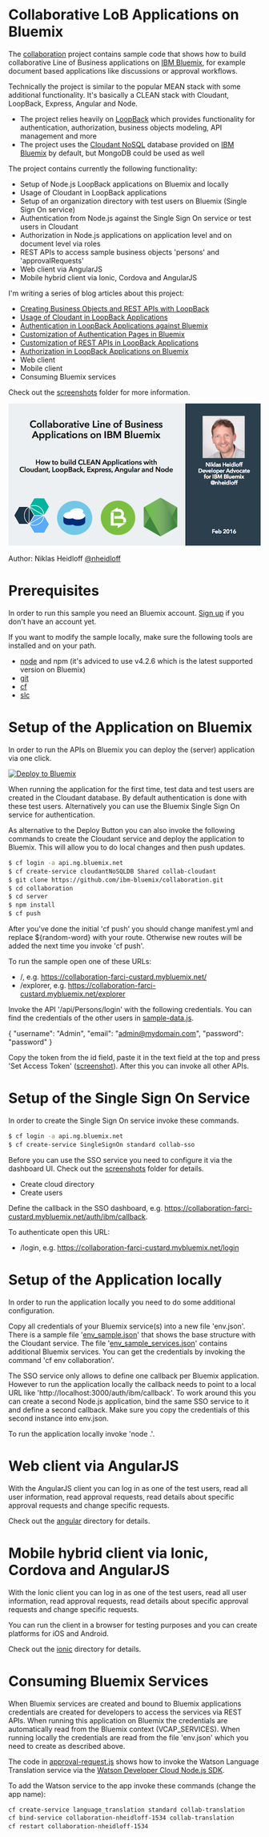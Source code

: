 Collaborative LoB Applications on Bluemix
================================================================================

The [collaboration](https://github.com/ibm-bluemix/collaboration) project contains sample code that shows how to build collaborative Line of Business applications on [IBM Bluemix](https://bluemix.net), for example document based applications like discussions or approval workflows. 

Technically the project is similar to the popular MEAN stack with some additional functionality. It's basically a CLEAN stack with Cloudant, LoopBack, Express, Angular and Node.

* The project relies heavily on [LoopBack](http://loopback.io/) which provides functionality for authentication, authorization, business objects modeling, API management and more
* The project uses the [Cloudant NoSQL](https://www.ng.bluemix.net/docs/#services/Cloudant/index.html) database provided on [IBM Bluemix](https://bluemix.net) by default, but MongoDB could be used as well

The project contains currently the following functionality:

* Setup of Node.js LoopBack applications on Bluemix and locally
* Usage of Cloudant in LoopBack applications
* Setup of an organization directory with test users on Bluemix (Single Sign On service)
* Authentication from Node.js against the Single Sign On service or test users in Cloudant
* Authorization in Node.js applications on application level and on document level via roles
* REST APIs to access sample business objects 'persons' and 'approvalRequests'
* Web client via AngularJS
* Mobile hybrid client via Ionic, Cordova and AngularJS

I'm writing a series of blog articles about this project:

* [Creating Business Objects and REST APIs with LoopBack](http://heidloff.net/article/creating-rest-apis-loopback)
* [Usage of Cloudant in LoopBack Applications](http://heidloff.net/article/cloudant-loopback-nodejs)
* [Authentication in LoopBack Applications against Bluemix](http://heidloff.net/article/authentication-loopback-bluemix)
* [Customization of Authentication Pages in Bluemix](http://heidloff.net/article/customization-authentication-bluemix)
* [Customization of REST APIs in LoopBack Applications](http://heidloff.net/article/customization-rest-apis-loopback-bluemix)
* [Authorization in LoopBack Applications on Bluemix](http://heidloff.net/article/authorization-loopback-bluemix)
* Web client
* Mobile client
* Consuming Bluemix services

Check out the [screenshots](https://github.com/ibm-bluemix/collaboration/tree/master/screenshots) folder for more information.

[![CLEAN Presentation](https://raw.githubusercontent.com/IBM-Bluemix/collaboration/master/screenshots/presentation.png)](http://www.slideshare.net/niklasheidloff/collaborative-line-of-business-applications-on-ibm-bluemix)

Author: Niklas Heidloff [@nheidloff](http://twitter.com/nheidloff)


Prerequisites
================================================================================

In order to run this sample you need an Bluemix account. [Sign up](https://console.ng.bluemix.net/registration/) if you don't have an account yet.

If you want to modify the sample locally, make sure the following tools are installed and on your path.

* [node](https://nodejs.org/download/release/v4.2.6/) and npm (it's adviced to use v4.2.6 which is the latest supported version on Bluemix)
* [git](https://git-scm.com/downloads)
* [cf](https://github.com/cloudfoundry/cli#downloads)
* [slc](http://loopback.io/getting-started/)


Setup of the Application on Bluemix
================================================================================

In order to run the APIs on Bluemix you can deploy the (server) application via one click.

[![Deploy to Bluemix](https://bluemix.net/deploy/button.png)](https://bluemix.net/deploy?repository=https://github.com/IBM-Bluemix/collaboration)

When running the application for the first time, test data and test users are created in the Cloudant database. By default authentication is done with these test users. Alternatively you can use the Bluemix Single Sign On service for authentication. 

As alternative to the Deploy Button you can also invoke the following commands to create the Cloudant service and deploy the application to Bluemix. This will allow you to do local changes and then push updates.

```sh
$ cf login -a api.ng.bluemix.net
$ cf create-service cloudantNoSQLDB Shared collab-cloudant
$ git clone https://github.com/ibm-bluemix/collaboration.git
$ cd collaboration
$ cd server
$ npm install
$ cf push
```

After you've done the initial 'cf push' you should change manifest.yml and replace ${random-word} with your route. Otherwise new routes will be added the next time you invoke 'cf push'.

To run the sample open one of these URLs:

* /, e.g. https://collaboration-farci-custard.mybluemix.net/
* /explorer, e.g. https://collaboration-farci-custard.mybluemix.net/explorer

Invoke the API '/api/Persons/login' with the following credentials. You can find the credentials of the other users in [sample-data.js](https://github.com/IBM-Bluemix/collaboration/blob/master/server/server/boot/sample-data.js).

{ "username": "Admin", "email": "admin@mydomain.com", "password": "password" }

Copy the token from the id field, paste it in the text field at the top and press 'Set Access Token' ([screenshot](https://raw.githubusercontent.com/IBM-Bluemix/collaboration/master/screenshots/api-login.png)). After this you can invoke all other APIs.


Setup of the Single Sign On Service
================================================================================

In order to create the Single Sign On service invoke these commands.

```sh
$ cf login -a api.ng.bluemix.net
$ cf create-service SingleSignOn standard collab-sso
```

Before you can use the SSO service you need to configure it via the dashboard UI. Check out the [screenshots](https://github.com/ibm-bluemix/collaboration/tree/master/screenshots) folder for details.

* Create cloud directory
* Create users

Define the callback in the SSO dashboard, e.g. https://collaboration-farci-custard.mybluemix.net/auth/ibm/callback.

To authenticate open this URL:

* /login, e.g. https://collaboration-farci-custard.mybluemix.net/login


Setup of the Application locally
================================================================================

In order to run the application locally you need to do some additional configuration.

Copy all credentials of your Bluemix service(s) into a new file 'env.json'. There is a sample file '[env_sample.json](https://github.com/IBM-Bluemix/collaboration/blob/master/server/env_sample.json)' that shows the base structure with the Cloudant service. The file '[env_sample_services.json](https://github.com/IBM-Bluemix/collaboration/blob/master/server/env_sample_services.json)' contains additional Bluemix services. You can get the credentials by invoking the command 'cf env collaboration'. 

The SSO service only allows to define one callback per Bluemix application. However to run the application locally the callback needs to point to a local URL like 'http://localhost:3000/auth/ibm/callback'. To work around this you can create a second Node.js application, bind the same SSO service to it and define a second callback. Make sure you copy the credentials of this second instance into env.json.

To run the application locally invoke 'node .'.


Web client via AngularJS
================================================================================

With the AngularJS client you can log in as one of the test users, read all user information, read approval requests, read details about specific approval requests and change specific requests.

Check out the [angular](https://github.com/IBM-Bluemix/collaboration/tree/master/angular) directory for details.


Mobile hybrid client via Ionic, Cordova and AngularJS
================================================================================

With the Ionic client you can log in as one of the test users, read all user information, read approval requests, read details about specific approval requests and change specific requests.

You can run the client in a browser for testing purposes and you can create platforms for iOS and Android.

Check out the [ionic](https://github.com/IBM-Bluemix/collaboration/tree/master/ionic) directory for details.


Consuming Bluemix Services
================================================================================

When Bluemix services are created and bound to Bluemix applications credentials are created for developers to access the services via REST APIs. When running this application on Bluemix the credentials are automatically read from the Bluemix context (VCAP_SERVICES). When running locally the credentials are read from the file 'env.json' which you need to create as described above.

The code in [approval-request.js](https://github.com/IBM-Bluemix/collaboration/blob/master/server/common/models/approval-request.js) shows how to invoke the Watson Language Translation service via the [Watson Developer Cloud Node.js SDK](https://github.com/watson-developer-cloud/node-sdk).

To add the Watson service to the app invoke these commands (change the app name):

```sh
cf create-service language_translation standard collab-translation
cf bind-service collaboration-nheidloff-1534 collab-translation
cf restart collaboration-nheidloff-1534
```